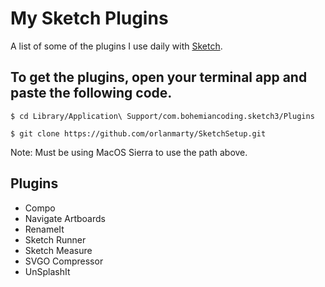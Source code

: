 # My Sketch Plugins

A list of some of the plugins I use daily with [Sketch](https://www.sketchapp.com).

## To get the plugins, open your terminal app and paste the following code.

	$ cd Library/Application\ Support/com.bohemiancoding.sketch3/Plugins
	
	$ git clone https://github.com/orlanmarty/SketchSetup.git	

Note: Must be using MacOS Sierra to use the path above.

## Plugins

- Compo
- Navigate Artboards
- RenameIt
- Sketch Runner
- Sketch Measure
- SVGO Compressor
- UnSplashIt